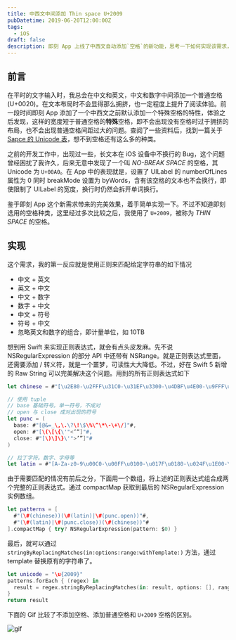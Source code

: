 ```yaml
---
title: 中西文中间添加 Thin space U+2009
pubDatetime: 2019-06-20T12:00:00Z
tags:
  - iOS
draft: false
description: 即刻 App 上线了中西文自动添加`空格`的新功能，思考一下如何实现该需求，也重新认识一下`空格`
---
```


## 前言

在平时的文字输入时，我总会在中文和英文，中文和数字中间添加一个普通空格 (U+0020)。在文本布局时不会显得那么拥挤，也一定程度上提升了阅读体验。前一段时间即刻 App 添加了一个中西文之前默认添加一个特殊空格的特性，体验之后发现，这样的宽度短于普通空格的**特殊**空格，即不会出现没有空格时过于拥挤的布局，也不会出现普通空格间距过大的问题。查阅了一些资料后，找到一篇关于 [Sapce 的 Unicode 表](http://jkorpela.fi/chars/spaces.html)，想不到空格还有这么多的种类。

之前的开发工作中，出现过一些，长文本在 iOS 设备中不换行的 Bug，这个问题曾经困扰了我许久，后来无意中发现了一个叫 _NO-BREAK SPACE_ 的空格，其 Unicode 为 `U+00A0`。在 App 中的表现就是，设置了 UILabel 的 numberOfLines 属性为 0 同时 breakMode 设置为 byWords，含有该空格的文本也不会换行，即使限制了 UILabel 的宽度，换行时仍然会拆开单词换行。

鉴于即刻 App 这个新需求带来的完美效果，着手简单实现一下。不过不知道即刻选用的空格种类，这里经过多次比较之后，我使用了 `U+2009`，被称为 _THIN SPACE_ 的空格。

## 实现

这个需求，我的第一反应就是使用正则来匹配给定字符串的如下情况

- 中文 + 英文
- 英文 + 中文
- 中文 + 数字
- 数字 + 中文
- 中文 + 符号
- 符号 + 中文
- 忽略英文和数字的组合，即计量单位，如 10TB

想到用 Swift 来实现正则表达式，就会有点头皮发麻。先不说 NSRegularExpression 的部分 API 中还带有 NSRange。就是正则表达式里面，还需要添加 / 转义符，就是一个噩梦，可读性大大降低。不过，好在 Swift 5 新增的 Raw String 可以完美解决这个问题。用到的所有正则表达式如下

```swift
let chinese = #"[\u2E80-\u2FFF\u31C0-\u31EF\u3300-\u4DBF\u4E00-\u9FFF\uF900-\uFAFF\uFE30-\uFE4F]"# // 匹配中文

// 使用 tuple
// base 基础符号。单一符号，不成对
// open 与 close 成对出现的符号
let punc = (
  base: #"[@&=_\,\.\?\!\$\%\^\*\-\+\/]"#,
  open: #"[\(\[\{\'"<‘“]"#,
  close: #"[\)\]\}\'">’”]"#
)

// 拉丁字符。数字、字母等
let latin = #"[A-Za-z0-9\u00C0-\u00FF\u0100-\u017F\u0180-\u024F\u1E00-\u1EFF]|\#(punc.base)"#
```

由于需要匹配的情况有前后之分，下面用一个数组，将上述的正则表达式组合成两个完整的正则表达式。通过 compactMap 获取到最后的 NSRegularExpression 实例数组。

```swift
let patterns = [
  #"(\#(chinese))(\#(latin)|\#(punc.open))"#,
  #"(\#(latin)|\#(punc.close))(\#(chinese))"#
].compactMap { try? NSRegularExpression(pattern: $0) }
```

最后，就可以通过 `stringByReplacingMatches(in:options:range:withTemplate:)` 方法，通过 template 替换原有的字符串了。

```swift
let unicode = "\u{2009}"
patterns.forEach { (regex) in
  result = regex.stringByReplacingMatches(in: result, options: [], range: NSMakeRange(0, result.count), withTemplate: "$1\(unicode)$2")
}
return result
```

下面的 Gif 比较了不添加空格、添加普通空格和 `U+2009` 空格的区别。

![gif](@assets/images/thin-space.gif)

